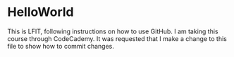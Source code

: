 # HelloWorld
This is LFIT, following instructions on how to use GitHub.
I am taking this course through CodeCademy. It was requested that I make a change to this file to show how to commit changes.
